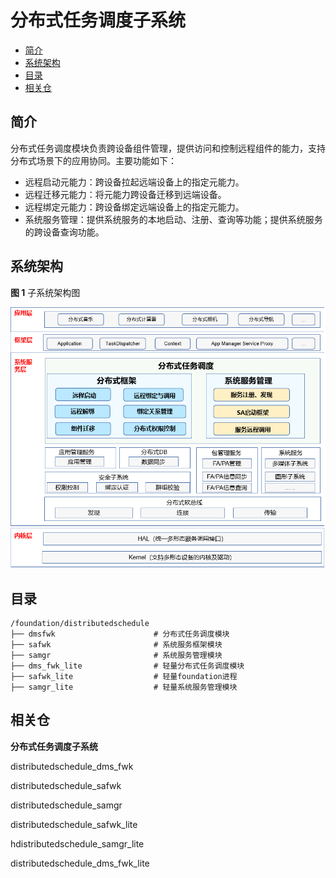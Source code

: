 # 分布式任务调度子系统<a name="ZH-CN_TOPIC_0000001115719369"></a>

-   [简介](#section11660541593)
-   [系统架构](#section13587185873516)
-   [目录](#section161941989596)
-   [相关仓](#section1371113476307)

## 简介<a name="section11660541593"></a>

分布式任务调度模块负责跨设备组件管理，提供访问和控制远程组件的能力，支持分布式场景下的应用协同。主要功能如下：

-   远程启动元能力：跨设备拉起远端设备上的指定元能力。
-   远程迁移元能力：将元能力跨设备迁移到远端设备。
-   远程绑定元能力：跨设备绑定远端设备上的指定元能力。
-   系统服务管理：提供系统服务的本地启动、注册、查询等功能；提供系统服务的跨设备查询功能。

## 系统架构<a name="section13587185873516"></a>

**图 1**  子系统架构图<a name="fig4460722185514"></a>


![](figures/dms-architecture_zh.png)

## 目录<a name="section161941989596"></a>

```
/foundation/distributedschedule
├── dmsfwk                      # 分布式任务调度模块
├── safwk                       # 系统服务框架模块
├── samgr                       # 系统服务管理模块
├── dms_fwk_lite                # 轻量分布式任务调度模块
├── safwk_lite                  # 轻量foundation进程
├── samgr_lite                  # 轻量系统服务管理模块
```

## 相关仓<a name="section1371113476307"></a>

**分布式任务调度子系统**

distributedschedule\_dms\_fwk

distributedschedule\_safwk

distributedschedule\_samgr

distributedschedule\_safwk\_lite

hdistributedschedule\_samgr\_lite

distributedschedule\_dms\_fwk\_lite